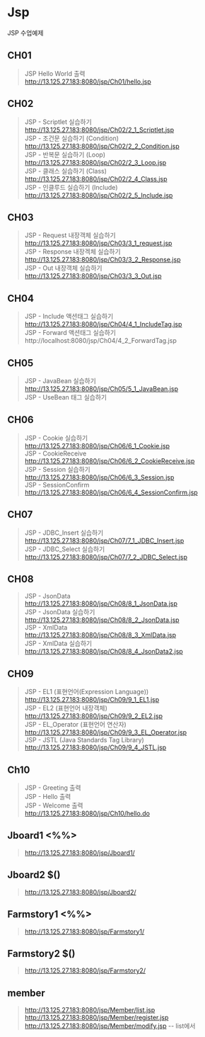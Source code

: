 # Jsp
JSP 수업예제   
## CH01   
> JSP Hello World 출력   
> http://13.125.27.183:8080/jsp/Ch01/hello.jsp   
## CH02
> JSP - Scriptlet 실습하기   
> http://13.125.27.183:8080/jsp/Ch02/2_1_Scriptlet.jsp   
> JSP - 조건문 실습하기 (Condition)   
> http://13.125.27.183:8080/jsp/Ch02/2_2_Condition.jsp   
> JSP - 반복문 실습하기 (Loop)   
> http://13.125.27.183:8080/jsp/Ch02/2_3_Loop.jsp   
> JSP - 클래스 실습하기 (Class)   
> http://13.125.27.183:8080/jsp/Ch02/2_4_Class.jsp   
> JSP - 인클루드 실습하기 (Include)   
> http://13.125.27.183:8080/jsp/Ch02/2_5_Include.jsp   
## CH03   
> JSP - Request 내장객체 실습하기  
> http://13.125.27.183:8080/jsp/Ch03/3_1_request.jsp   
> JSP - Response 내장겍체 실습하기  
> http://13.125.27.183:8080/jsp/Ch03/3_2_Response.jsp   
> JSP - Out 내장객체 실습하기   
> http://13.125.27.183:8080/jsp/Ch03/3_3_Out.jsp   
## CH04   
> JSP - Include 액션태그 실습하기   
> http://13.125.27.183:8080/jsp/Ch04/4_1_IncludeTag.jsp   
> JSP - Forward 액션태그 실습하기   
> http://localhost:8080/jsp/Ch04/4_2_ForwardTag.jsp   
## CH05   
> JSP - JavaBean 실습하기   
> http://13.125.27.183:8080/jsp/Ch05/5_1_JavaBean.jsp   
> JSP - UseBean 태그 실습하기   
## CH06   
> JSP - Cookie 실습하기  
> http://13.125.27.183:8080/jsp/Ch06/6_1_Cookie.jsp    
> JSP - CookieReceive   
> http://13.125.27.183:8080/jsp/Ch06/6_2_CookieReceive.jsp   
> JSP - Session 실습하기   
> http://13.125.27.183:8080/jsp/Ch06/6_3_Session.jsp   
> JSP - SessionConfirm   
> http://13.125.27.183:8080/jsp/Ch06/6_4_SessionConfirm.jsp   
## CH07   
> JSP - JDBC_Insert 실습하기   
> http://13.125.27.183:8080/jsp/Ch07/7_1_JDBC_Insert.jsp   
> JSP - JDBC_Select 실습하기   
> http://13.125.27.183:8080/jsp/Ch07/7_2_JDBC_Select.jsp   
## CH08   
> JSP - JsonData   
> http://13.125.27.183:8080/jsp/Ch08/8_1_JsonData.jsp   
> JSP - JsonData 실습하기   
> http://13.125.27.183:8080/jsp/Ch08/8_2_JsonData.jsp   
> JSP - XmlData   
> http://13.125.27.183:8080/jsp/Ch08/8_3_XmlData.jsp   
> JSP - XmlData 실습하기   
> http://13.125.27.183:8080/jsp/Ch08/8_4_JsonData2.jsp   
## CH09   
> JSP - EL1 (표현언어(Expression Language))   
> http://13.125.27.183:8080/jsp/Ch09/9_1_EL1.jsp   
> JSP - EL2 (표현언어 내장객체)   
> http://13.125.27.183:8080/jsp/Ch09/9_2_EL2.jsp   
> JSP - EL_Operator (표현언어 연산자)   
> http://13.125.27.183:8080/jsp/Ch09/9_3_EL_Operator.jsp   
> JSP - JSTL (Java Standards Tag Library)   
> http://13.125.27.183:8080/jsp/Ch09/9_4_JSTL.jsp   
## Ch10   
> JSP - Greeting 출력   
> JSP - Hello 출력   
> JSP - Welcome 출력   
> http://13.125.27.183:8080/jsp/Ch10/hello.do   
## Jboard1 <%%>     
>http://13.125.27.183:8080/jsp/Jboard1/   
## Jboard2 $()    
>http://13.125.27.183:8080/jsp/Jboard2/   
## Farmstory1 <%%>       
>http://13.125.27.183:8080/jsp/Farmstory1/   
## Farmstory2  $()    
>http://13.125.27.183:8080/jsp/Farmstory2/   
## member  
>http://13.125.27.183:8080/jsp/Member/list.jsp   
>http://13.125.27.183:8080/jsp/Member/register.jsp   
>http://13.125.27.183:8080/jsp/Member/modify.jsp -- list에서 
